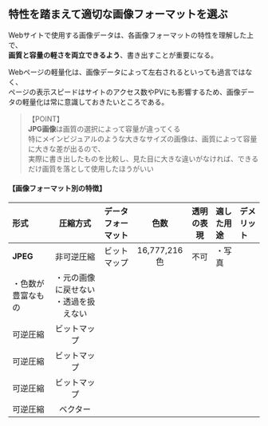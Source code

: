 ## 特性を踏まえて適切な画像フォーマットを選ぶ
Webサイトで使用する画像データは、各画像フォーマットの特性を理解した上で、  
**画質と容量の軽さを両立できるよう**、書き出すことが重要になる。  

Webページの軽量化は、画像データによって左右されるといっても過言ではなく、  
ページの表示スピードはサイトのアクセス数やPVにも影響するため、画像データの軽量化は常に意識しておきたいところである。  
>  【POINT】  
> **JPG画像**は画質の選択によって容量が違ってくる  
> 特にメインビジュアルのような大きなサイズの画像は、画質によって容量に大きな差が出るので、  
> 実際に書き出したものを比較し、見た目に大きな違いがなければ、できるだけ画質を落として使用したほうがいい  

#### 【画像フォーマット別の特徴】
|形式|圧縮方式|データフォーマット|色数|透明の表現|適した用途|デメリット|
|:-|:-:|:-:|:-:|:-:|:-|:-|
|**JPEG**|非可逆圧縮|ビットマップ|16,777,216色|不可|・写真
・色数が豊富なもの|・元の画像に戻せない ・透過を扱えない|
|可逆圧縮|ビットマップ||||||
|可逆圧縮|ビットマップ||||||
|可逆圧縮|ビットマップ||||||
|可逆圧縮|ベクター||||||
